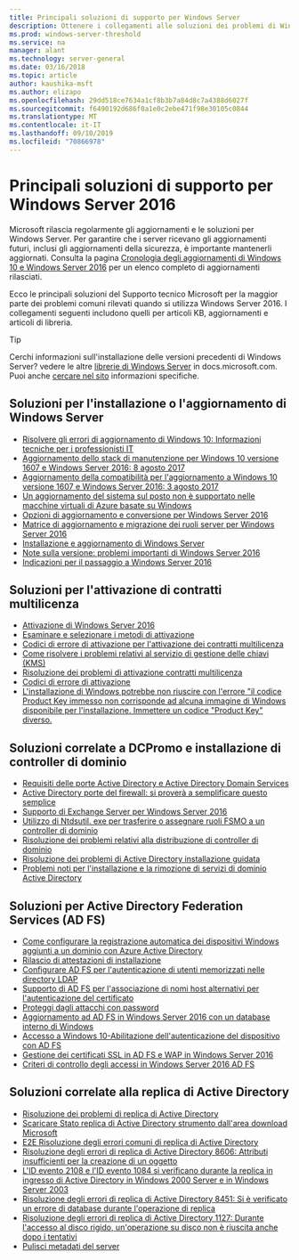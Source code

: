 ```yaml
---
title: Principali soluzioni di supporto per Windows Server
description: Ottenere i collegamenti alle soluzioni dei problemi di Windows Server
ms.prod: windows-server-threshold
ms.service: na
manager: alant
ms.technology: server-general
ms.date: 03/16/2018
ms.topic: article
author: kaushika-msft
ms.author: elizapo
ms.openlocfilehash: 29dd518ce7634a1cf8b3b7a84d8c7a4388d6027f
ms.sourcegitcommit: f6490192d686f0a1e0c2ebe471f98e30105c0844
ms.translationtype: MT
ms.contentlocale: it-IT
ms.lasthandoff: 09/10/2019
ms.locfileid: "70866978"
---
```

# <a name="top-support-solutions-for-windows-server-2016"></a>Principali soluzioni di supporto per Windows Server 2016

Microsoft rilascia regolarmente gli aggiornamenti e le soluzioni per Windows Server. Per garantire che i server ricevano gli aggiornamenti futuri, inclusi gli aggiornamenti della sicurezza, è importante mantenerli aggiornati. Consulta la pagina [Cronologia degli aggiornamenti di Windows 10 e Windows Server 2016](https://support.microsoft.com/en-us/help/4000825/windows-10-windows-server-2016-update-history) per un elenco completo di aggiornamenti rilasciati.

Ecco le principali soluzioni del Supporto tecnico Microsoft per la maggior parte dei problemi comuni rilevati quando si utilizza Windows Server 2016. I collegamenti seguenti includono quelli per articoli KB, aggiornamenti e articoli di libreria.

>[!TIP]
> Cerchi informazioni sull'installazione delle versioni precedenti di Windows Server? vedere le altre [librerie di Windows Server](/previous-versions/windows/) in docs.microsoft.com. Puoi anche [cercare nel sito](https://docs.microsoft.com/search/index?search=Windows+Server&dataSource=previousVersions) informazioni specifiche.

## <a name="solutions-for-installing-or-upgrading-windows-server"></a>Soluzioni per l'installazione o l'aggiornamento di Windows Server

- [Risolvere gli errori di aggiornamento di Windows 10: Informazioni tecniche per i professionisti IT](https://docs.microsoft.com/windows/deployment/upgrade/resolve-windows-10-upgrade-errors)
- [Aggiornamento dello stack di manutenzione per Windows 10 versione 1607 e Windows Server 2016: 8 agosto 2017](https://support.microsoft.com/en-US/help/4035631)
- [Aggiornamento della compatibilità per l'aggiornamento a Windows 10 versione 1607 e Windows Server 2016: 3 agosto 2017](https://support.microsoft.com/en-US/help/4033524)
- [Un aggiornamento del sistema sul posto non è supportato nelle macchine virtuali di Azure basate su Windows](https://support.microsoft.com/en-US/help/4014997)
- [Opzioni di aggiornamento e conversione per Windows Server 2016](../get-started/supported-upgrade-paths.md)
- [Matrice di aggiornamento e migrazione dei ruoli server per Windows Server 2016](../get-started/server-role-upgradeability-table.md)
- [Installazione e aggiornamento di Windows Server](../get-started/installation-and-upgrade.md)
- [Note sulla versione: problemi importanti di Windows Server 2016](../get-started/windows-server-2016-ga-release-notes.md)
- [Indicazioni per il passaggio a Windows Server 2016](../get-started/recommendations-moving-to-server2016.md)

## <a name="solutions-for-volume-activation"></a>Soluzioni per l'attivazione di contratti multilicenza
- [Attivazione di Windows Server 2016](../get-started/server-2016-activation.md)
- [Esaminare e selezionare i metodi di attivazione](https://technet.microsoft.com/library/jj134256(ws.11).aspx)
- [Codici di errore di attivazione per l'attivazione dei contratti multilicenza](https://technet.microsoft.com/library/dn502528.aspx)
- [Come risolvere i problemi relativi al servizio di gestione delle chiavi (KMS)](https://technet.microsoft.com/library/ee939272.aspx)
- [Risoluzione dei problemi di attivazione contratti multilicenza](https://technet.microsoft.com/library/ff793439.aspx)
- [Codici di errore di attivazione](https://technet.microsoft.com/library/ff793399.aspx)
- [L'installazione di Windows potrebbe non riuscire con l'errore "il codice Product Key immesso non corrisponde ad alcuna immagine di Windows disponibile per l'installazione. Immettere un codice "Product Key" diverso.](https://support.microsoft.com/help/2796988/windows-8-or-windows-server-2012-installation-may-fail-with-error-mess)

## <a name="solutions-related-to-dcpromo-and-installing-domain-controllers"></a>Soluzioni correlate a DCPromo e installazione di controller di dominio
- [Requisiti delle porte Active Directory e Active Directory Domain Services](https://technet.microsoft.com/library/dd772723(v=ws.10).aspx)
- [Active Directory porte del firewall: si proverà a semplificare questo semplice](http://blogs.msmvps.com/acefekay/2011/11/01/active-directory-firewall-ports-let-s-try-to-make-this-simple/)
- [Supporto di Exchange Server per Windows Server 2016](https://technet.microsoft.com/library/ff728623(v=exchg.150).aspx)
- [Utilizzo di Ntdsutil. exe per trasferire o assegnare ruoli FSMO a un controller di dominio](https://support.microsoft.com/kb/255504)
- [Risoluzione dei problemi relativi alla distribuzione di controller di dominio](../identity/ad-ds/deploy/troubleshooting-domain-controller-deployment.md)
- [Risoluzione dei problemi di Active Directory installazione guidata](https://msdn.microsoft.com/library/bb727058.aspx)
- [Problemi noti per l'installazione e la rimozione di servizi di dominio Active Directory](https://technet.microsoft.com/library/cc754463(v=ws.10).aspx)

## <a name="solutions-for-active-directory-federation-services-ad-fs"></a>Soluzioni per Active Directory Federation Services (AD FS)
- [Come configurare la registrazione automatica dei dispositivi Windows aggiunti a un dominio con Azure Active Directory](/azure/active-directory/active-directory-conditional-access-automatic-device-registration-setup)
- [Rilascio di attestazioni di installazione](/azure/active-directory/device-management-hybrid-azuread-joined-devices-setup#step-2-setup-issuance-of-claims)
- [Configurare AD FS per l'autenticazione di utenti memorizzati nelle directory LDAP](../identity/ad-fs/operations/configure-ad-fs-to-authenticate-users-stored-in-ldap-directories.md)
- [Supporto di AD FS per l'associazione di nomi host alternativi per l'autenticazione del certificato](../identity/ad-fs/operations/ad-fs-support-for-alternate-hostname-binding-for-certificate-authentication.md)
- [Proteggi dagli attacchi con password](https://blogs.technet.microsoft.com/tspring/2017/01/20/federated-to-microsoft-cloud-and-account-lockouts/)
- [Aggiornamento ad AD FS in Windows Server 2016 con un database interno di Windows](../identity/ad-fs/deployment/upgrading-to-ad-fs-in-windows-server-2016.md)
- [Accesso a Windows 10-Abilitazione dell'autenticazione del dispositivo con AD FS](../identity/ad-fs/operations/configure-device-based-conditional-access-on-premises.md)
- [Gestione dei certificati SSL in AD FS e WAP in Windows Server 2016](../identity/ad-fs/operations/manage-ssl-certificates-ad-fs-wap-2016.md)
- [Criteri di controllo degli accessi in Windows Server 2016 AD FS](../identity/ad-fs/operations/access-control-policies-in-ad-fs.md)

## <a name="solutions-related-to-active-directory-replication"></a>Soluzioni correlate alla replica di Active Directory

- [Risoluzione dei problemi di replica di Active Directory](../identity/ad-ds/manage/troubleshoot/troubleshooting-active-directory-replication-problems.md)
- [Scaricare Stato replica di Active Directory strumento dall'area download Microsoft](https://www.microsoft.com/en-in/download/details.aspx?id=30005)
- [E2E Risoluzione degli errori comuni di replica di Active Directory](https://support.microsoft.com/kb/3108513)
- [Risoluzione degli errori di replica di Active Directory 8606: Attributi insufficienti per la creazione di un oggetto](https://support.microsoft.com/kb/2028495)
- [L'ID evento 2108 e l'ID evento 1084 si verificano durante la replica in ingresso di Active Directory in Windows 2000 Server e in Windows Server 2003](https://support.microsoft.com/kb/837932)
- [Risoluzione degli errori di replica di Active Directory 8451: Si è verificato un errore di database durante l'operazione di replica](https://support.microsoft.com/kb/2645996)
- [Risoluzione degli errori di replica di Active Directory 1127: Durante l'accesso al disco rigido, un'operazione su disco non è riuscita anche dopo i tentativi](https://support.microsoft.com/kb/2025726)
- [Pulisci metadati del server](https://technet.microsoft.com/library/cc816907.aspx)